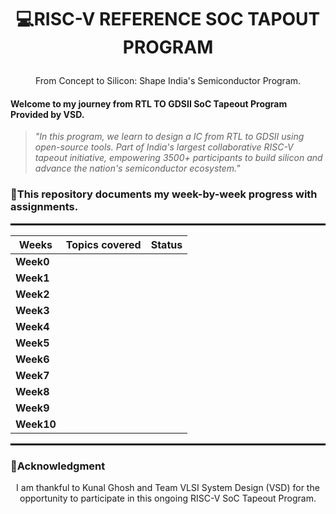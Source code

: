 # <p align="center">💻RISC-V REFERENCE SOC TAPOUT PROGRAM
</p>

<p align="center">
From Concept to Silicon: Shape India's Semiconductor Program.
</p>

#### Welcome to my journey from RTL TO GDSII SoC Tapeout Program Provided by VSD.


>*"In this program, we learn to design a IC from RTL to GDSII using open-source tools. Part of India's largest collaborative RISC-V tapeout initiative, empowering 3500+ participants to build silicon and advance the nation's semiconductor ecosystem."*



### 📅This repository documents my week-by-week progress with assignments.

<hr style="height:3px; background-color:black; border:none;">

<div align="center">
  
| **Weeks**     | Topics covered                                                              | **Status**| 
|---------------|-----------------------------------------------------------------------------|-----------|
| **Week0**     |            |           |
| **Week1**     |                    |           |
| **Week2**     |                                |           |
| **Week3**     |                         |           |
| **Week4**     |                      |           |
| **Week5**     |                                 |           |
| **Week6**     | |     |    |
| **Week7**     |  |  |  |
| **Week8**     ||||
| **Week9**     | | | |
| **Week10**    |  |  |  |

</div>

<hr style="height:3px; background-color:black; border:none;">

### 🫡Acknowledgment

<p align="center">
I am thankful to Kunal Ghosh and Team VLSI System Design (VSD) for the opportunity to participate in this ongoing RISC-V SoC Tapeout Program.
</p>
